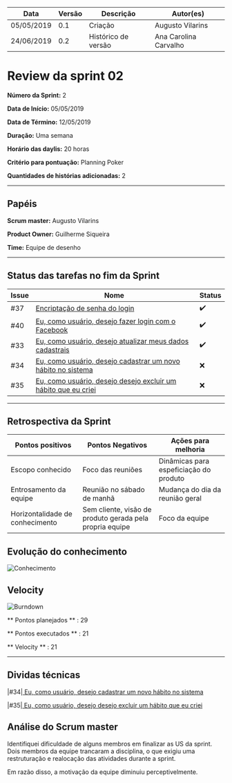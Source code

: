 | **Data** | **Versão** | **Descrição** | **Autor(es)** |
|---|---|---|---|
| 05/05/2019 | 0.1 | Criação | Augusto Vilarins |
| 24/06/2019 | 0.2 | Histórico de versão | Ana Carolina Carvalho |

# Review da sprint 02
**Número da Sprint:** 2

**Data de Início:** 05/05/2019

**Data de Término:** 12/05/2019

**Duração:** Uma semana

**Horário das daylis:** 20 horas

**Critério para pontuação:** Planning Poker

**Quantidades de histórias adicionadas:** 2

----

## Papéis

**Scrum master:** Augusto Vilarins

**Product Owner:** Guilherme Siqueira

**Time:** Equipe de desenho

----


## Status das tarefas no fim da Sprint

|Issue|Nome|Status|
|-----|----|-----|
|#37|[Encriptação de senha do login](https://github.com/conosco/conosco-api/issues/37)| :heavy_check_mark:  |
|#40|[Eu, como usuário, desejo fazer login com o Facebook](https://github.com/conosco/conosco-api/issues/40)| :heavy_check_mark:  |
|#33|[Eu, como usuário, desejo atualizar meus dados cadastrais ](https://github.com/conosco/conosco-api/issues/33)| :heavy_check_mark:  |
|#34|[ Eu, como usuário, desejo cadastrar um novo hábito no sistema](https://github.com/conosco/conosco-api/issues/34)| :x: |
|#35|[ Eu, como usuário, desejo desejo excluir um hábito que eu criei](https://github.com/conosco/conosco-api/issues/35)|:x:|
----

## Retrospectiva da Sprint

|Pontos positivos|Pontos Negativos|Ações para melhoria|
|------|------------|----------|
|Escopo conhecido | Foco das reuniões | Dinâmicas para espeficiação do produto|
|Entrosamento da equipe | Reunião no sábado de manhã | Mudança do dia da reunião geral |
|Horizontalidade de conhecimento |Sem cliente, visão de produto gerada pela propria equipe | Foco da equipe |

## Evolução do conhecimento

![Conhecimento](https://i.imgur.com/wPabFFC.png)

## Velocity

![Burndown](https://i.imgur.com/dJo0CrS.png)

** Pontos planejados ** : 29

** Pontos executados ** : 21

** Velocity ** : 21

----

## Dividas técnicas

|#34|[ Eu, como usuário, desejo cadastrar um novo hábito no sistema](https://github.com/conosco/conosco-api/issues/34)

|#35|[ Eu, como usuário, desejo desejo excluir um hábito que eu criei](https://github.com/conosco/conosco-api/issues/35)

## Análise do Scrum master

Identifiquei dificuldade de alguns membros em finalizar as US da sprint. Dois membros da equipe trancaram a disciplina, o que exigiu uma restruturação e realocação das atividades durante a sprint.

Em razão disso, a motivação da equipe diminuiu perceptivelmente.
